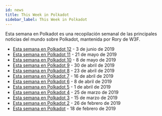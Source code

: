 ```yaml
---
id: news
title: This Week in Polkadot
sidebar_label: This Week in Polkadot
---
```


Esta semana en Polkadot es una recopilación semanal de las principales noticias del mundo sobre Polkadot, mantenida por Rory de W3F.

- [Esta semana en Polkadot 12](https://www.reddit.com/r/dot/comments/bwbir9/this_week_in_polkadot/) - 3 de junio de 2019
- [Esta semana en Polkadot 11](https://www.reddit.com/r/dot/comments/brcucp/this_week_in_polkadot/) - 21 de mayo de 2019
- [Esta semana en Polkadot 10](https://www.reddit.com/r/dot/comments/bm5bmc/this_week_in_polkadot/) - 8 de mayo de 2019
- [Esta semana en Polkadot 9](https://www.reddit.com/r/dot/comments/bj3mvo/this_week_in_polkadot/) - 30 de abril de 2019
- [Esta semana en Polkadot 8](https://www.reddit.com/r/dot/comments/bgkjhj/this_week_in_polkadot/) - 23 de abril de 2019
- [Esta semana en Polkadot 7](https://www.reddit.com/r/dot/comments/bdyg5w/this_week_in_polkadot/) - 16 de abril de 2019
- [Esta semana en Polkadot 6](https://www.reddit.com/r/dot/comments/bayezl/this_week_in_polkadot/) - 8 de abril de 2019
- [Esta semana en Polkadot 5](https://www.reddit.com/r/dot/comments/b87807/this_week_in_polkadot/) - 1 de abril de 2019
- [Esta semana en Polkadot 4](https://www.reddit.com/r/dot/comments/b532hl/this_week_in_polkadot/) - 25 de marzo de 2019
- [Esta semana en Polkadot 3](https://www.reddit.com/r/dot/comments/b1ja5z/this_week_in_rdot_march_15_2019/) - 15 de marzo de 2019
- [Esta semana en Polkadot 2](https://www.reddit.com/r/dot/comments/av73tg/this_week_in_rdot_february_26_2019_week_2/) - 26 de febrero de 2019
- [Esta semana en Polkadot](https://www.reddit.com/r/dot/comments/as39xj/this_week_in_rdot_february_18_2019/) - 18 de febrero de 2019
